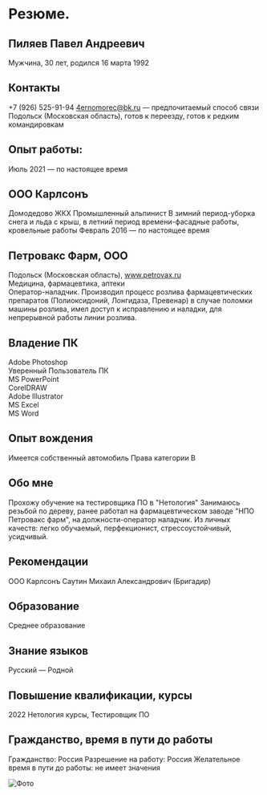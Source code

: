 # Резюме.

## Пиляев Павел Андреевич
Мужчина, 30 лет, родился 16 марта 1992

## Контакты
 +7 (926) 525-91-94
4ernomorec@bk.ru — предпочитаемый способ связи
Подольск (Московская область), готов к переезду, готов к редким командировкам

## Опыт работы:
Июль 2021 — по настоящее время
## ООО Карлсонъ
Домодедово
ЖКХ
Промышленный альпинист
В зимний период-уборка снега и льда с крыш, в летний период времени-фасадные работы, кровельные работы
Февраль 2016 — по настоящее время

## Петровакс Фарм, ООО
Подольск (Московская область), www.petrovax.ru  
Медицина, фармацевтика, аптеки  
Оператор-наладчик.
Производил процесс розлива фармацевтических препаратов (Полиоксидоний, Лонгидаза, Превенар) в случае поломки машины розлива, имел доступ к исправлению и наладки, для непрерывной работы линии розлива.

## Владение ПК
Adobe Photoshop  
Уверенный Пользователь ПК  
MS PowerPoint  
CorelDRAW  
Adobe Illustrator  
MS Excel  
MS Word  

## Опыт вождения
Имеется собственный автомобиль
Права категории B

## Обо мне
Прохожу обучение на тестировщика ПО в "Нетология" Занимаюсь резьбой по дереву, ранее работал на фармацевтическом заводе "НПО Петровакс фарм", на должности-оператор наладчик.
Из личных качеств: легко обучаемый, перфекционист, стрессоустойчивый, усидчивый.

## Рекомендации

ООО Карлсонъ
Саутин Михаил Александрович (Бригадир) 

## Образование
Среднее образование

## Знание языков
Русский — Родной

## Повышение квалификации, курсы
2022
Нетология
курсы, Тестировщик ПО

## Гражданство, время в пути до работы
Гражданство: Россия
Разрешение на работу: Россия
Желательное время в пути до работы: не имеет значения

![Фото](img/IMG_6270.jpg)